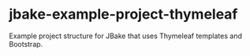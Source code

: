 jbake-example-project-thymeleaf
========================

Example project structure for JBake that uses Thymeleaf templates and Bootstrap.